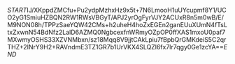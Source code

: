 $START$IJ/XKppdZMCfu+Pu2ydpMzhxHz9x5t+7N6LmooH1uUYcupmf8Y1/UCO2yG1SmiuHZBQN2RW1RWsVBGyT/APJ2yrOgFyrVJY2ACUxR8n5m0wB/E/M9NON08h/TPPzSaeYQW42CMs+h2uheH4hoZxEGEn2ganEUuXUmN4fTsLtxZxwnN54BdNfz2LalD6AZMQ0NgbcexfnWRmyOZpOP0ffXAS1mxoU0paf7MXwmyOSHS33XZVNMbxn/sz18Mqq8V9jjtCAkLpiu7fBpbQrGMKdeiS5C2qrTHZ+2INrY9H2+RAVndmE3TZ1GR7b1UrVKX4SLQZl6fx7lr7qgy0Ge1zcYA==$END$